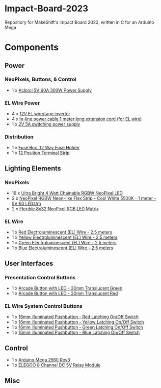 # Impact-Board-2023
Repository for MakeShift's Impact Board 2023, written in C for an Arduino Mega

# Components
## Power
### NeoPixels, Buttons, & Control
* 1 x [Aclorol 5V 60A 300W Power Supply](https://www.amazon.ca/gp/product/B08CZJ4TRV/ref=ox_sc_act_title_1?smid=A1D8I622K0JLWL&psc=1)
### EL Wire Power
* 4 x [12V EL wire/tape inverter](https://www.adafruit.com/product/448)
* 4 x [In-line power cable 1 meter long extension cord (for EL wire)](https://www.adafruit.com/product/616)
* 1 x [2V 5A switching power supply
](https://www.adafruit.com/product/352)
### Distribution
* 1 x [Fuse Box, 12 Way Fuse Holder](https://www.amazon.ca/gp/product/B07DD88XRP/ref=ox_sc_act_title_3?smid=ACKFGXOOEC78X&th=1)
* 1 x [12 Position Terminal Strip](https://www.amazon.ca/gp/product/B01AHJV98A/ref=ox_sc_act_image_1?smid=A3DWYIK6Y9EEQB&psc=1)


## Lighting Elements
### NeoPixels
* 19 x [Ultra Bright 4 Watt Chainable RGBW NeoPixel LED](https://www.adafruit.com/product/5162)
* 2 x [NeoPixel RGBW Neon-like Flex Strip - Cool White 5500K - 1 meter - 5V 60 LEDs/m](https://www.adafruit.com/product/4689)
* 2 x [Flexible 8x32 NeoPixel RGB LED Matrix](https://www.adafruit.com/product/2294)
### EL Wire
* 1 x [Red Electroluminescent (EL) Wire - 2.5 meters](https://www.adafruit.com/product/403)
* 1 x [Yellow Electroluminescent (EL) Wire - 2.5 meters](https://www.adafruit.com/product/406)
 * 1 x [Green Electroluminescent (EL) Wire - 2.5 meters](https://www.adafruit.com/product/407)
 * 1 x [Blue Electroluminescent (EL) Wire - 2.5 meters](https://www.adafruit.com/product/408) 

## User Interfaces
### Presentation Control Buttons
* 1 x [Arcade Button with LED - 30mm Translucent Green](https://www.adafruit.com/product/3487)
* 1 x [Arcade Button with LED - 30mm Translucent Red](https://www.adafruit.com/product/3489)
### EL Wire System Control Buttons
* 1 x [16mm Illuminated Pushbutton - Red Latching On/Off Switch](https://www.adafruit.com/product/1442)
* 1 x [16mm Illuminated Pushbutton - Yellow Latching On/Off Switch](https://www.adafruit.com/product/1444)
* 1 x [16mm Illuminated Pushbutton - Green Latching On/Off Switch](https://www.adafruit.com/product/1443)
* 1 x [16mm Illuminated Pushbutton - Blue Latching On/Off Switch](https://www.adafruit.com/product/1476)
## Control
* 1 x [Arduino Mega 2560 Rev3](https://www.pishop.ca/product/arduino-mega-2560-rev3/)
* 1 x [ELEGOO 8 Channel DC 5V Relay Module](https://www.amazon.ca/ELEGOO-Channel-Optocoupler-Arduino-Raspberry/dp/B06XCN5JNH/ref=sr_1_5?crid=1PR9BTQK5A9E2&keywords=4%2Bchannel%2Brelay&qid=1675316916&sprefix=4%2Bchannel%2Brelay%2Caps%2C88&sr=8-5&th=1)

## Misc

